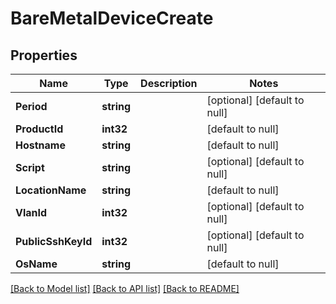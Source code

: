 # BareMetalDeviceCreate

## Properties
Name | Type | Description | Notes
------------ | ------------- | ------------- | -------------
**Period** | **string** |  | [optional] [default to null]
**ProductId** | **int32** |  | [default to null]
**Hostname** | **string** |  | [default to null]
**Script** | **string** |  | [optional] [default to null]
**LocationName** | **string** |  | [default to null]
**VlanId** | **int32** |  | [optional] [default to null]
**PublicSshKeyId** | **int32** |  | [optional] [default to null]
**OsName** | **string** |  | [default to null]

[[Back to Model list]](../README.md#documentation-for-models) [[Back to API list]](../README.md#documentation-for-api-endpoints) [[Back to README]](../README.md)



